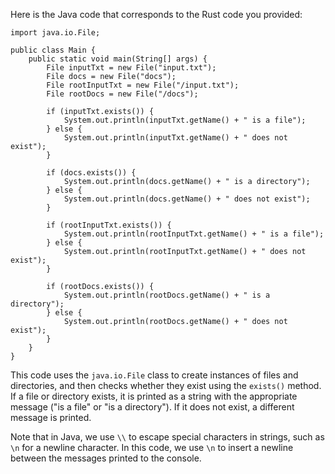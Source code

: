 
Here is the Java code that corresponds to the Rust code you provided:
```
import java.io.File;

public class Main {
    public static void main(String[] args) {
        File inputTxt = new File("input.txt");
        File docs = new File("docs");
        File rootInputTxt = new File("/input.txt");
        File rootDocs = new File("/docs");

        if (inputTxt.exists()) {
            System.out.println(inputTxt.getName() + " is a file");
        } else {
            System.out.println(inputTxt.getName() + " does not exist");
        }

        if (docs.exists()) {
            System.out.println(docs.getName() + " is a directory");
        } else {
            System.out.println(docs.getName() + " does not exist");
        }

        if (rootInputTxt.exists()) {
            System.out.println(rootInputTxt.getName() + " is a file");
        } else {
            System.out.println(rootInputTxt.getName() + " does not exist");
        }

        if (rootDocs.exists()) {
            System.out.println(rootDocs.getName() + " is a directory");
        } else {
            System.out.println(rootDocs.getName() + " does not exist");
        }
    }
}
```
This code uses the `java.io.File` class to create instances of files and directories, and then checks whether they exist using the `exists()` method. If a file or directory exists, it is printed as a string with the appropriate message ("is a file" or "is a directory"). If it does not exist, a different message is printed.

Note that in Java, we use `\\` to escape special characters in strings, such as `\n` for a newline character. In this code, we use `\n` to insert a newline between the messages printed to the console.
